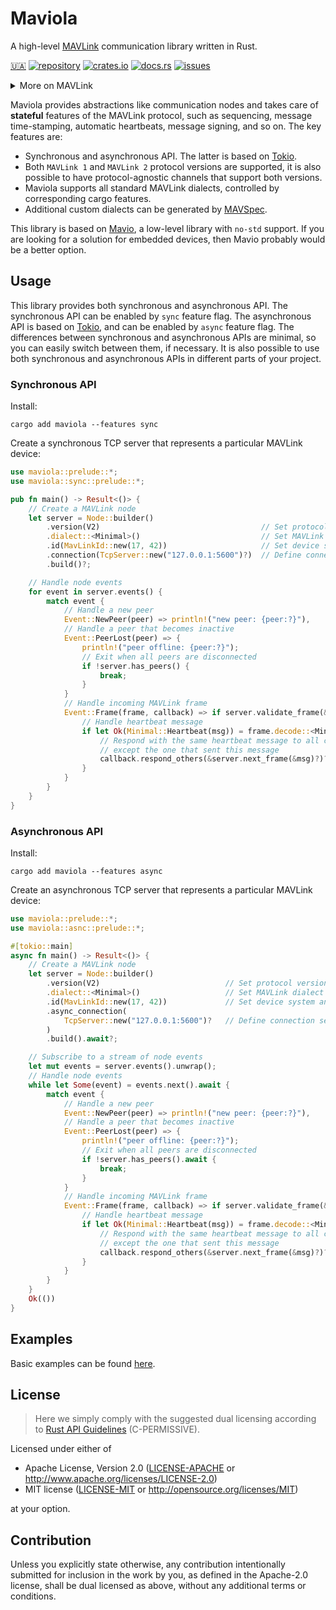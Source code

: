 Maviola
=======

A high-level [MAVLink](https://mavlink.io/en/) communication library written in Rust.

[🇺🇦](https://mavka.gitlab.io/home/a_note_on_the_war_in_ukraine/)
[![`repository`](https://img.shields.io/gitlab/pipeline-status/mavka/libs/maviola.svg?branch=main&label=repository)](https://gitlab.com/mavka/libs/maviola)
[![`crates.io`](https://img.shields.io/crates/v/maviola.svg)](https://crates.io/crates/maviola)
[![`docs.rs`](https://img.shields.io/docsrs/maviola.svg?label=docs.rs)](https://docs.rs/maviola/latest/maviola/)
[![`issues`](https://img.shields.io/gitlab/issues/open/mavka/libs/maviola.svg)](https://gitlab.com/mavka/libs/maviola/-/issues/)

<details>
<summary>
More on MAVLink
</summary>

MAVLink is a lightweight open protocol for communicating between drones, onboard components and ground control stations.
It is used by such autopilots like [PX4](https://px4.io) or [ArduPilot](https://ardupilot.org/#). MAVLink has simple and
compact serialization model. The basic abstraction is `message` which can be sent through a link (UDP, TCP, UNIX
socket, UART, whatever) and deserialized into a struct with fields of primitive types or arrays of primitive types.
Such fields can be additionally restricted by `enum` variants, annotated with metadata like units of measurements,
default or invalid values.

There are several MAVLink dialects. Official dialect definitions are
[XML files](https://mavlink.io/en/guide/xml_schema.html) that can be found in the MAVlink
[repository](https://github.com/mavlink/mavlink/tree/master/message_definitions/v1.0). Based on `message` abstractions,
MAVLink defines so-called [`microservices`](https://mavlink.io/en/services/) that specify how clients should respond on
a particular message under certain conditions or how they should initiate a particular action.
</details>

Maviola provides abstractions like communication nodes and takes care of **stateful** features of the MAVLink protocol,
such as sequencing, message time-stamping, automatic heartbeats, message signing, and so on. The key features are:

* Synchronous and asynchronous API. The latter is based on [Tokio](https://tokio.rs/).
* Both `MAVLink 1` and `MAVLink 2` protocol versions are supported, it is also possible to have protocol-agnostic
  channels that support both versions.
* Maviola supports all standard MAVLink dialects, controlled by corresponding cargo features.
* Additional custom dialects can be generated by [MAVSpec](https://gitlab.com/mavka/libs/mavspec).

This library is based on [Mavio](https://gitlab.com/mavka/libs/mavio), a low-level library with `no-std` support. If you
are looking for a solution for embedded devices, then Mavio probably would be a better option.

Usage
-----

This library provides both synchronous and asynchronous API. The synchronous API can be enabled by `sync` feature flag.
The asynchronous API is based on [Tokio](https://tokio.rs/), and can be enabled by `async` feature flag. The differences
between synchronous and asynchronous APIs are minimal, so you can easily switch between them, if necessary. It is also
possible to use both synchronous and asynchronous APIs in different parts of your project.

### Synchronous API

Install:

```shell
cargo add maviola --features sync
```

Create a synchronous TCP server that represents a particular MAVLink device:

```rust
use maviola::prelude::*;
use maviola::sync::prelude::*;

pub fn main() -> Result<()> {
    // Create a MAVLink node
    let server = Node::builder()
        .version(V2)                                    // Set protocol version to `V2`
        .dialect::<Minimal>()                           // Set MAVLink dialect to `minimal`
        .id(MavLinkId::new(17, 42))                     // Set device system and component IDs
        .connection(TcpServer::new("127.0.0.1:5600")?)  // Define connection settings
        .build()?;

    // Handle node events
    for event in server.events() {
        match event {
            // Handle a new peer
            Event::NewPeer(peer) => println!("new peer: {peer:?}"),
            // Handle a peer that becomes inactive
            Event::PeerLost(peer) => {
                println!("peer offline: {peer:?}");
                // Exit when all peers are disconnected
                if !server.has_peers() {
                    break;
                }
            }
            // Handle incoming MAVLink frame
            Event::Frame(frame, callback) => if server.validate_frame(&frame).is_ok() {
                // Handle heartbeat message
                if let Ok(Minimal::Heartbeat(msg)) = frame.decode::<Minimal>() {
                    // Respond with the same heartbeat message to all clients,
                    // except the one that sent this message
                    callback.respond_others(&server.next_frame(&msg)?)?;
                }
            }
        }
    }
}
```

### Asynchronous API

Install:

```shell
cargo add maviola --features async
```

Create an asynchronous TCP server that represents a particular MAVLink device:

```rust
use maviola::prelude::*;
use maviola::asnc::prelude::*;

#[tokio::main]
async fn main() -> Result<()> {
    // Create a MAVLink node
    let server = Node::builder()
        .version(V2)                            // Set protocol version to `V2`
        .dialect::<Minimal>()                   // Set MAVLink dialect to `minimal`
        .id(MavLinkId::new(17, 42))             // Set device system and component IDs
        .async_connection(
            TcpServer::new("127.0.0.1:5600")?   // Define connection settings
        )
        .build().await?;

    // Subscribe to a stream of node events
    let mut events = server.events().unwrap();
    // Handle node events
    while let Some(event) = events.next().await {
        match event {
            // Handle a new peer
            Event::NewPeer(peer) => println!("new peer: {peer:?}"),
            // Handle a peer that becomes inactive
            Event::PeerLost(peer) => {
                println!("peer offline: {peer:?}");
                // Exit when all peers are disconnected
                if !server.has_peers().await {
                    break;
                }
            }
            // Handle incoming MAVLink frame
            Event::Frame(frame, callback) => if server.validate_frame(&frame).is_ok() {
                // Handle heartbeat message
                if let Ok(Minimal::Heartbeat(msg)) = frame.decode::<Minimal>() {
                    // Respond with the same heartbeat message to all clients,
                    // except the one that sent this message
                    callback.respond_others(&server.next_frame(&msg)?)?;
                }
            }
        }
    }
    Ok(())
}
```

Examples
--------

Basic examples can be found [here](maviola/examples).

License
-------

> Here we simply comply with the suggested dual licensing according to
> [Rust API Guidelines](https://rust-lang.github.io/api-guidelines/about.html) (C-PERMISSIVE).

Licensed under either of

* Apache License, Version 2.0
  ([LICENSE-APACHE](LICENSE-APACHE) or http://www.apache.org/licenses/LICENSE-2.0)
* MIT license
  ([LICENSE-MIT](LICENSE-MIT) or http://opensource.org/licenses/MIT)

at your option.

Contribution
------------

Unless you explicitly state otherwise, any contribution intentionally submitted
for inclusion in the work by you, as defined in the Apache-2.0 license, shall be
dual licensed as above, without any additional terms or conditions.
